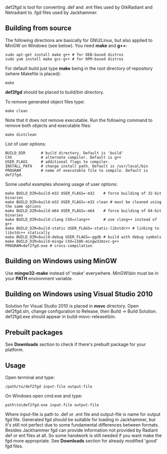 def2fgd is tool for converting .def and .ent files used by GtkRadiant and Netradiant to .fgd files used by Jackhammer.

## Building from source

The following directions are basically for GNU/Linux, but also applied to MinGW on Windows (see below).
You need **make** and **g++**:

    sudo apt-get install make g++ # for DEB-based distros
    sudo yum install make gcc-g++ # for RPM-based distros

For default build just type **make** being in the root directory of repository (where Makefile is placed):

    make

**def2fgd** should be placed to build/bin directory.

To remove generated object files type:

    make clean

Note that it does not remove executable. Run the following command to remove both objects and executable files:

    make distclean

List of user options:

    BUILD_DIR       # build directory. Default is 'build'
    CXX             # alternate compiler. Default is g++
    USER_FLAGS      # additional flags to compiler.
    INSTALL_PATH    # change install path. Default is /usr/local/bin
    PROGRAM         # name of executable file to compile. Default is def2fgd.

Some useful examples showing usage of user options:

    make BUILD_DIR=build-m32 USER_FLAGS=-m32    # force building of 32-bit binaries
    make BUILD_DIR=build-m32 USER_FLAGS=-m32 clean # must be cleaned using the same options
    make BUILD_DIR=build-m64 USER_FLAGS=-m64    # force building of 64-bit binaries
    make BUILD_DIR=build-clang CXX=clang++      # use clang++ instead of g++
    make BUILD_DIR=build-static USER_FLAGS=-static-libstdc++ # linking to libstdc++ statically
    make BUILD_DIR=build-debug USER_FLAGS=-ggdb # build with debug symbols
    make BUILD_DIR=build-mingw CXX=i586-mingw32msvc-g++ PROGRAM=def2fgd.exe # cross-compilation

## Building on Windows using MinGW

Use **mingw32-make** instead of 'make' everywhere. MinGW\bin must be in your **PATH** environment variable.

## Building on Windows using Visual Studio 2010

Solution for Visual Studio 2010 is placed in **msvc** directory. Open def2fgd.sln, change configuration to Release, then Build -> Build Solution. def2fgd.exe should appear in build-msvc-release\bin.

## Prebuilt packages

See **Downloads** section to check if there's prebuilt package for your platform.

## Usage

Open terminal and type:

    /path/to/def2fgd input-file output-file

On Windows open cmd.exe and type:

    path\to\def2fgd.exe input-file output-file

Where input-file is path to .def or .ent file and output-file is name for output fgd file. 
Generated fgd should be suitable for loading in Jackhammer, but it's still not perfect due to some fundamental differences between formats. Besides Jackhammer fgd can provide information not provided by Radiant def or ent files at all. So some handwork is still needed if you want make the fgd more appropriate. See **Downloads** section for already modified 'good' fgd files.

